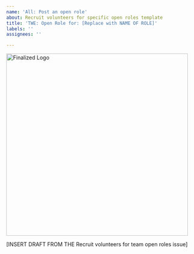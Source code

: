 ```yaml
---
name: 'All: Post an open role'
about: Recruit volunteers for specific open roles template
title: 'TWE: Open Role for: [Replace with NAME OF ROLE]'
labels: ''
assignees: ''

---
```


<img width="482" alt="Finalized Logo" src="https://user-images.githubusercontent.com/29762834/165822892-edadce5d-9c69-42e1-80d3-ec18e7b37fa4.png">

[INSERT DRAFT FROM THE Recruit volunteers for team open roles issue]
